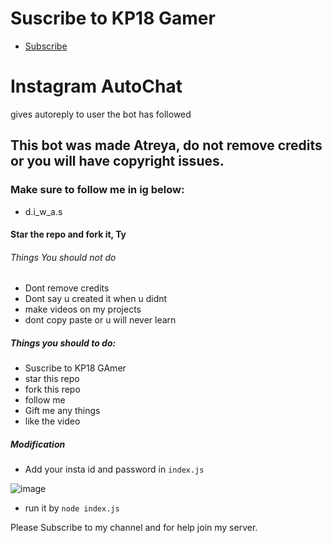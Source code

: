 # Suscribe to KP18 Gamer
- [Subscribe](https://www.youtube.com/c/kp18gamer/featured)
# Instagram AutoChat
gives autoreply to user the bot has followed

## This bot was made Atreya, do not remove credits or you will have copyright issues.
### Make sure to follow me in ig below:
- d.i_w_a.s

#### Star the repo and fork it, Ty
###### Things You should not do
- Dont remove credits
- Dont say u created it when u didnt
- make videos on my projects
- dont copy paste or u will never learn
##### Things you should to do:
- Suscribe to KP18 GAmer
- star this repo
- fork this repo
- follow me
- Gift me any things
- like the video


##### Modification 
- Add your insta id and password in `index.js`

![image](https://user-images.githubusercontent.com/74746579/116772980-5db3f300-aa72-11eb-9571-45bcc02d29a8.png)

- run it by `node index.js` 




Please Subscribe to my channel and for help join my server.
